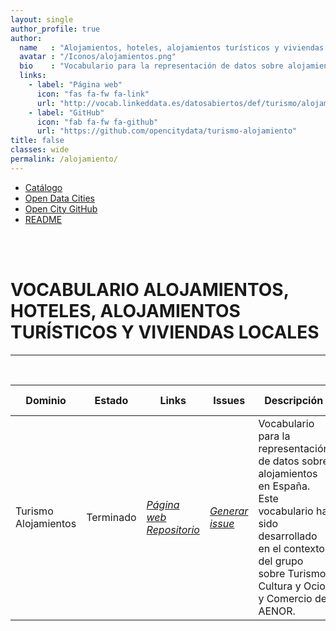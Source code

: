 ```yaml
---
layout: single
author_profile: true 
author:
  name   : "Alojamientos, hoteles, alojamientos turísticos y viviendas vacacionales"
  avatar : "/Iconos/alojamientos.png"
  bio    : "Vocabulario para la representación de datos sobre alojamiento."
  links:
    - label: "Página web"
      icon: "fas fa-fw fa-link"
      url: "http://vocab.linkeddata.es/datosabiertos/def/turismo/alojamiento/index-en.html"
    - label: "GitHub"
      icon: "fab fa-fw fa-github"
      url: "https://github.com/opencitydata/turismo-alojamiento"
title: false
classes: wide
permalink: /alojamiento/
---
```



<head>
<link href="/CatalogoFEMP/stylesheet.css" rel="stylesheet"/>
  
  <nav class="style-4">
<ul class="menu-4">
	<li class="current"><a href="https://opencitydata.github.io/CatalogoFEMP/" data-hover="Catálogo">Catálogo</a></li>
	<li class="left"><a href="http://vocab.linkeddata.es/datosabiertos/" data-hover="Open Data Cities">Open Data Cities</a></li>
	<li class="left"><a href="https://github.com/opencitydata/" data-hover="Open City GitHub">Open City GitHub</a></li>
	<li class="left"><a href="https://github.com/opencitydata/turismo-alojamiento/blob/master/README.md" data-hover="README">README</a></li>
</ul>
	</nav>
	<br><br>
  
</head>

<div id="bodyid">


<h1> VOCABULARIO ALOJAMIENTOS, HOTELES, ALOJAMIENTOS TURÍSTICOS Y VIVIENDAS LOCALES </h1>
</div>
  
---

&nbsp;
 

  
  
| Dominio |  Estado  |   Links   |   Issues   |   Descripción   |  Fecha Publicación |   Prefijo   | Formatos |   Liciencia | Idiomas   | 
| -------- | -------- | --------- | ---------- | --------------- | -------- | --------- | -------- | --------- | ---------- | 
| Turismo   Alojamientos | Terminado | *[Página web](http://vocab.linkeddata.es/datosabiertos/def/turismo/alojamiento/index-en.html)* *[Repositorio](https://github.com/opencitydata/turismo-alojamiento)*  |  *[Generar issue](https://github.com/opencitydata/turismo-alojamiento/issues)*   |  Vocabulario para la representación de datos sobre alojamientos en España. Este vocabulario ha sido desarrollado en el contexto del grupo sobre Turismo, Cultura y Ocio, y Comercio de AENOR.  | 16/06/19 | esaloj | rdf+xml   html   turtle | CC-BY  | es  |
 
 
  

&nbsp;

